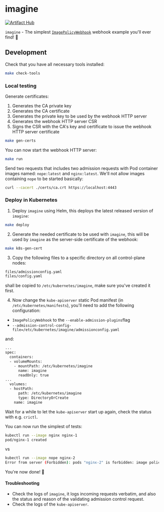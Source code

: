 # imagine

[![Artifact Hub](https://img.shields.io/endpoint?url=https://artifacthub.io/badge/repository/mikejoh)](https://artifacthub.io/packages/search?repo=mikejoh)

`imagine` - The simplest [`ImagePolicyWebhook`](https://kubernetes.io/docs/reference/access-authn-authz/admission-controllers/#imagepolicywebhook) webhook example you'll ever find!  🧞

## Development

Check that you have all necessary tools installed:

```bash
make check-tools
```

### Local testing

Generate certificates:

1. Generates the CA private key
2. Generates the CA certificate
3. Generates the private key to be used by the webhook HTTP server
4. Generates the webhook HTTP server CSR
5. Signs the CSR with the CA's key and certificate to issue the webhook HTTP server certificate

```bash
make gen-certs
```

You can now start the webhook HTTP server:

```bash
make run
```

Send two requests that includes two admission requests with Pod container images named: `nope:latest` and `nginx:latest`. We'll not allow images containing `nope` to be started basically:

```bash
curl --cacert ./certs/ca.crt https://localhost:4443
```

### Deploy in Kubernetes

1. Deploy `imagine` using Helm, this deploys the latest released version of `imagine`:

```bash
make deploy
```

2. Generate the needed certificate to be used with `imagine`, this will be used by `imagine` as the server-side certificate of the webhook:

```bash
make k8s-gen-cert
```

3. Copy the following files to a specific directory on all control-plane nodes:

```bash
files/admissionconfig.yaml
files/config.yaml
```

shall be copied to `/etc/kubernetes/imagine`, make sure you've created it first.

4. Now change the `kube-apiserver` static Pod manifest (in `/etc/kubernetes/manifests`), you'll need to add the following configuration:

* `ImagePolicyWebhook` to the `--enable-admission-plugins`flag
* `--admission-control-config-file=/etc/kubernetes/imagine/admissionconfig.yaml`

and:

```bash
...
spec:
  containers:
  - volumeMounts:
    - mountPath: /etc/kubernetes/imagine
      name: imagine
      readOnly: true
...
  volumes:
  - hostPath:
      path: /etc/kubernetes/imagine
      type: DirectoryOrCreate
    name: imagine
```

Wait for a while to let the `kube-apiserver` start up again, check the status with e.g. `crictl`.

You can now run the simplest of tests:

```bash
kubectl run --image nginx nginx-1
pod/nginx-1 created
```

vs

```bash
kubectl run --image nope nginx-2
Error from server (Forbidden): pods "nginx-2" is forbidden: image policy webhook backend denied one or more images: image name contains disallowed string: nope
```

You're now done! 🧞

#### Troubleshooting

* Check the logs of `imagine`, it logs incoming requests verbatim, and also the status and reason of the validating admission control request.
* Check the logs of the `kube-apiserver`.
